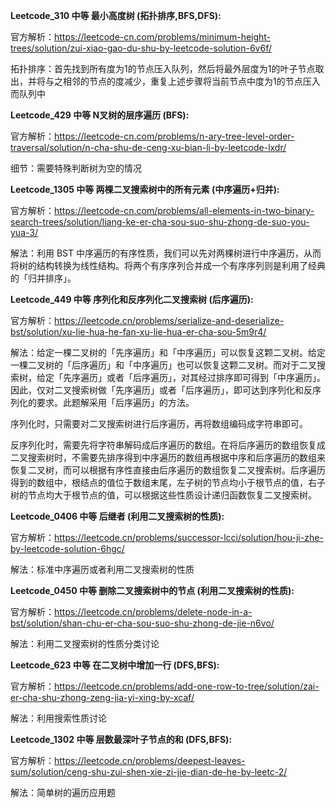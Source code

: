 **Leetcode_310 中等 最小高度树 (拓扑排序,BFS,DFS):**

官方解析：https://leetcode-cn.com/problems/minimum-height-trees/solution/zui-xiao-gao-du-shu-by-leetcode-solution-6v6f/

拓扑排序：首先找到所有度为1的节点压入队列，然后将最外层度为1的叶子节点取出，并将与之相邻的节点的度减少，重复上述步骤将当前节点中度为1的节点压入而队列中

**Leetcode_429 中等 N叉树的层序遍历 (BFS):**

官方解析：https://leetcode-cn.com/problems/n-ary-tree-level-order-traversal/solution/n-cha-shu-de-ceng-xu-bian-li-by-leetcode-lxdr/

细节：需要特殊判断树为空的情况

**Leetcode_1305 中等 两棵二叉搜索树中的所有元素 (中序遍历+归并):**

官方解析：https://leetcode-cn.com/problems/all-elements-in-two-binary-search-trees/solution/liang-ke-er-cha-sou-suo-shu-zhong-de-suo-you-yua-3/

解法：利用 BST 中序遍历的有序性质，我们可以先对两棵树进行中序遍历，从而将树的结构转换为线性结构。将两个有序序列合并成一个有序序列则是利用了经典的「归并排序」。

**Leetcode_449 中等 序列化和反序列化二叉搜索树 (后序遍历):**

官方解析：https://leetcode.cn/problems/serialize-and-deserialize-bst/solution/xu-lie-hua-he-fan-xu-lie-hua-er-cha-sou-5m9r4/

解法：给定一棵二叉树的「先序遍历」和「中序遍历」可以恢复这颗二叉树。给定一棵二叉树的「后序遍历」和「中序遍历」也可以恢复这颗二叉树。而对于二叉搜索树，给定「先序遍历」或者「后序遍历」，对其经过排序即可得到「中序遍历」。因此，仅对二叉搜索树做「先序遍历」或者「后序遍历」，即可达到序列化和反序列化的要求。此题解采用「后序遍历」的方法。

序列化时，只需要对二叉搜索树进行后序遍历，再将数组编码成字符串即可。

反序列化时，需要先将字符串解码成后序遍历的数组。在将后序遍历的数组恢复成二叉搜索树时，不需要先排序得到中序遍历的数组再根据中序和后序遍历的数组来恢复二叉树，而可以根据有序性直接由后序遍历的数组恢复二叉搜索树。后序遍历得到的数组中，根结点的值位于数组末尾，左子树的节点均小于根节点的值，右子树的节点均大于根节点的值，可以根据这些性质设计递归函数恢复二叉搜索树。

**Leetcode_0406 中等 后继者 (利用二叉搜索树的性质):**

官方解析：https://leetcode.cn/problems/successor-lcci/solution/hou-ji-zhe-by-leetcode-solution-6hgc/

解法：标准中序遍历或者利用二叉搜索树的性质

**Leetcode_0450 中等 删除二叉搜索树中的节点 (利用二叉搜索树的性质):**

官方解析：https://leetcode.cn/problems/delete-node-in-a-bst/solution/shan-chu-er-cha-sou-suo-shu-zhong-de-jie-n6vo/

解法：利用二叉搜索树的性质分类讨论

**Leetcode_623 中等 在二叉树中增加一行 (DFS,BFS):**

官方解析：https://leetcode.cn/problems/add-one-row-to-tree/solution/zai-er-cha-shu-zhong-zeng-jia-yi-xing-by-xcaf/

解法：利用搜索性质讨论

**Leetcode_1302 中等 层数最深叶子节点的和 (DFS,BFS):**

官方解析：https://leetcode.cn/problems/deepest-leaves-sum/solution/ceng-shu-zui-shen-xie-zi-jie-dian-de-he-by-leetc-2/

解法：简单树的遍历应用题




